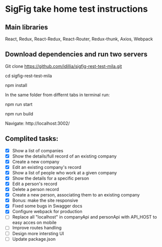 # SigFig take home test instructions

## Main libraries
React, Redux, React-Redux, React-Router, Redux-thunk, Axios, Webpack

## Download dependencies and run two servers
Git clone https://github.com/idillia/sigfig-rest-test-mila.git

cd sigfig-rest-test-mila

npm install

In the same folder from differnt tabs in terminal run:
  
npm run start 
  
npm run build

Navigate:
  http://localhost:3002/  

## Complited tasks: 

- [x] Show a list of companies
- [x] Show the details/full record of an existing company
- [x] Create a new company
- [x] Edit an existing company's record
- [x] Show a list of people who work at a given company
- [x] Show the details for a specific person
- [x] Edit a person's record
- [x] Delete a person record
- [x] Create a new person, associating them to an existing company
- [x] Bonus: make the site responsive
- [x] Fixed some bugs in Swagger docs
- [x] Configure webpack for production 
- [ ] Replace all "localhost" in companyApi and personApi with API_HOST to easy acces on mobile
- [ ] Improve routes handling
- [ ] Design more intersting UI
- [ ] Update package.json